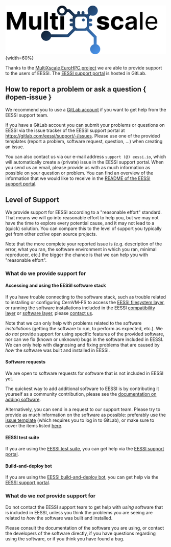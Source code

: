 ![MustiXscale logo](img/logos/multixscale_logo.png){width=60%}

Thanks to the [MultiXscale EuroHPC project](https://www.multixscale.eu) we are able to provide support to the users of EESSI. 
The [EESSI support portal](https://gitlab.com/eessi/support) is hosted in GitLab.

## How to report a problem or ask a question { #open-issue }

We recommend you to use a [GitLab account](https://gitlab.com/users/sign_in) if you want to get help from the EESSI support team.

If you have a GitLab account you can submit your problems or questions on 
EESSI via the issue tracker of the EESSI support portal at <https://gitlab.com/eessi/support/-/issues>.
Please use one of the provided templates (report a problem, software request, question, ...) when creating an issue.

You can also contact us via our e-mail address `support (@) eessi.io`, which will automatically create a (private) issue in the EESSI support portal.
When you send us an email, please provide us with as much information as possible on your question or problem.
You can find an overview of the information that we would like to receive in the [README of the EESSI support portal](https://gitlab.com/eessi/support/-/blob/main/README.md).

## Level of Support

We provide support for EESSI according to a "reasonable effort" standard. That means we will go into reasonable effort to help you, but we may not have the time to explore every potential cause, and it may not lead to a (quick) solution. You can compare this to the level of support you typically get from other _active_ open source projects.

Note that the more complete your reported issue is (e.g. description of the error, what you ran, the software environment in which you ran, minimal reproducer, etc.) the bigger the chance is that we can help you with "reasonable effort".

### What do we provide support for

#### Accessing and using the EESSI software stack

If you have trouble connecting to the software stack, such as trouble related to installing or configuring CernVM-FS to access the [EESSI filesystem layer](filesystem_layer.md), or running the software installations included in the EESSI [compatibility layer](compatibility_layer.md) or [software layer](software_layer.md), please [contact us](#open-issue).

Note that we can only help with problems related to the software *installations* (getting the software to run, to perform as expected, etc.). We *do not* provide support for using specific features of the provided software, nor can we fix (known or unknown) bugs in the software included in EESSI. We can only help with diagnosing and fixing problems that are caused by *how* the software was built and installed in EESSI.

#### Software requests

We are open to software requests for software that is not included in EESSI yet.

The quickest way to add additional software to EESSI is by contributing it yourself as a community contribution, please see the [documentation on adding software](software_layer/adding_software.md).

Alternatively, you can send in a request to our support team. Please try to provide as much information on the software as possible: preferably use the [issue template](https://gitlab.com/eessi/support/-/issues/new?issuable_template=Software_request) (which requires you to log in to GitLab), or make sure to cover the items listed [here](https://gitlab.com/eessi/support/-/blob/main/.gitlab/issue_templates/Software_request.md).


#### EESSI test suite

If you are using the [EESSI test suite](https://github.com/EESSI/test-suite), you can get help via the [EESSI support portal](#open-issue).

#### Build-and-deploy bot

If you are using the [EESSI build-and-deploy bot](https://github.com/EESSI/eessi-bot-software-layer), you can get help via the [EESSI support portal](#open-issue).


### What do we *not* provide support for

Do not contact the EESSI support team to get help with *using* software that is included in EESSI, unless you think the problems you are seeing are related to *how* the software was built and installed.

Please consult the documentation of the software you are using, or contact the developers of the software directly, if you have questions regarding using the software, or if you think you have found a bug.
